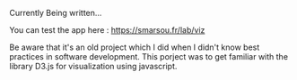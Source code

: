 Currently Being written...

You can test the app here : https://smarsou.fr/lab/viz

Be aware that it's an old project which I did when I didn't know best practices in software development.
This porject was to get familiar with the library D3.js for visualization using javascript.
